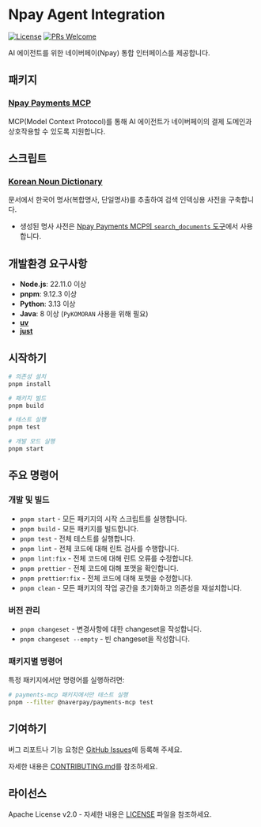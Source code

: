 # Npay Agent Integration

[![License](https://img.shields.io/badge/license-Apache%202.0-blue.svg)](https://opensource.org/licenses/Apache-2.0)
[![PRs Welcome](https://img.shields.io/badge/PRs-welcome-brightgreen.svg)](https://github.com/NaverPayDev/agent-payments-integration/blob/main/CONTRIBUTING.md)

AI 에이전트를 위한 네이버페이(Npay) 통합 인터페이스를 제공합니다.

## 패키지

### [Npay Payments MCP](./packages/payments-mcp)

MCP(Model Context Protocol)를 통해 AI 에이전트가 네이버페이의 결제 도메인과 상호작용할 수 있도록 지원합니다.

## 스크립트

### [Korean Noun Dictionary](./scripts/korean-noun-dictionary)

문서에서 한국어 명사(복합명사, 단일명사)를 추출하여 검색 인덱싱용 사전을 구축합니다.

- 생성된 명사 사전은 [Npay Payments MCP의 `search_documents` 도구](./packages/payments-mcp#search_documents)에서 사용합니다.

## 개발환경 요구사항

- **Node.js**: 22.11.0 이상
- **pnpm**: 9.12.3 이상
- **Python**: 3.13 이상
- **Java**: 8 이상 (`PyKOMORAN` 사용을 위해 필요)
- [**uv**](https://docs.astral.sh/uv/)
- [**just**](https://github.com/casey/just)

## 시작하기

```bash
# 의존성 설치
pnpm install

# 패키지 빌드
pnpm build

# 테스트 실행
pnpm test

# 개발 모드 실행
pnpm start
```

## 주요 명령어

### 개발 및 빌드

- `pnpm start` - 모든 패키지의 시작 스크립트를 실행합니다.
- `pnpm build` - 모든 패키지를 빌드합니다.
- `pnpm test` - 전체 테스트를 실행합니다.
- `pnpm lint` - 전체 코드에 대해 린트 검사를 수행합니다.
- `pnpm lint:fix` - 전체 코드에 대해 린트 오류를 수정합니다.
- `pnpm prettier` - 전체 코드에 대해 포맷을 확인합니다.
- `pnpm prettier:fix` - 전체 코드에 대해 포맷을 수정합니다.
- `pnpm clean` - 모든 패키지의 작업 공간을 초기화하고 의존성을 재설치합니다.

### 버전 관리

- `pnpm changeset` - 변경사항에 대한 changeset을 작성합니다.
- `pnpm changeset --empty` - 빈 changeset을 작성합니다.

### 패키지별 명령어

특정 패키지에서만 명령어를 실행하려면:

```bash
# payments-mcp 패키지에서만 테스트 실행
pnpm --filter @naverpay/payments-mcp test
```

## 기여하기

버그 리포트나 기능 요청은 [GitHub Issues](https://github.com/NaverPayDev/agent-payments-integration/issues)에 등록해 주세요.

자세한 내용은 [CONTRIBUTING.md](./CONTRIBUTING.md)를 참조하세요.

## 라이선스

Apache License v2.0 - 자세한 내용은 [LICENSE](./LICENSE) 파일을 참조하세요.
